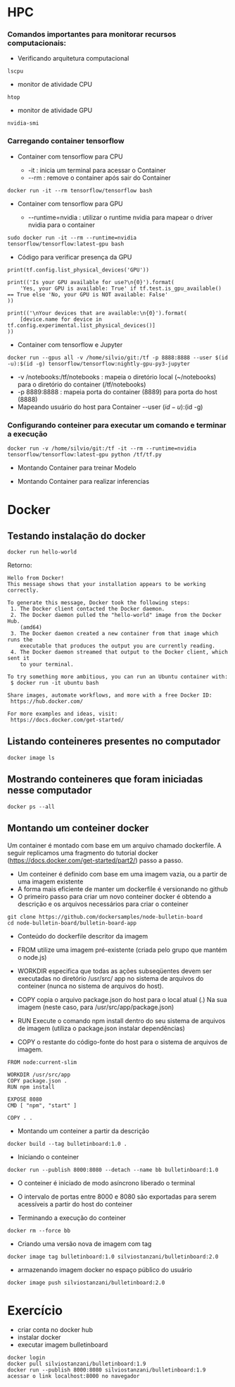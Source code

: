 # HPC

### Comandos importantes para monitorar recursos computacionais:

* Verificando arquitetura computacional
```
lscpu
```

* monitor de atividade CPU

```
htop
```

* monitor de atividade GPU

```
nvidia-smi
```

### Carregando container tensorflow

* Container com tensorflow para CPU

    * -it : inicia um terminal para acessar o Container
    * --rm : remove o container após sair do Container

```    
docker run -it --rm tensorflow/tensorflow bash
```

* Container com tensorflow para GPU

    * --runtime=nvidia : utilizar o runtime nvidia para mapear o driver nvidia para o container
```
sudo docker run -it --rm --runtime=nvidia tensorflow/tensorflow:latest-gpu bash
```

* Código para verificar presença da GPU

```
print(tf.config.list_physical_devices('GPU'))

print(('Is your GPU available for use?\n{0}').format(
    'Yes, your GPU is available: True' if tf.test.is_gpu_available() == True else 'No, your GPU is NOT available: False'
))

print(('\nYour devices that are available:\n{0}').format(
    [device.name for device in tf.config.experimental.list_physical_devices()]
))
```

* Container com tensorflow e Jupyter

```
docker run --gpus all -v /home/silvio/git:/tf -p 8888:8888 --user $(id -u):$(id -g) tensorflow/tensorflow:nightly-gpu-py3-jupyter
```

   * -v /notebooks:/tf/notebooks : mapeia o diretório local (~/notebooks) para o diretório do container (/tf/notebooks)  
   * -p 8889:8888 : mapeia porta do container (8889) para porta do host (8888)
   * Mapeando usuário do host para Container --user $(id -u):$(id -g)

### Configurando conteiner para executar um comando e terminar a execução

```
docker run -v /home/silvio/git:/tf -it --rm --runtime=nvidia tensorflow/tensorflow:latest-gpu python /tf/tf.py
```

* Montando Container para treinar Modelo

* Montando Container para realizar inferencias


# Docker

## Testando instalação do docker

```
docker run hello-world
```

Retorno:

```
Hello from Docker!
This message shows that your installation appears to be working correctly.

To generate this message, Docker took the following steps:
 1. The Docker client contacted the Docker daemon.
 2. The Docker daemon pulled the "hello-world" image from the Docker Hub.
    (amd64)
 3. The Docker daemon created a new container from that image which runs the
    executable that produces the output you are currently reading.
 4. The Docker daemon streamed that output to the Docker client, which sent it
    to your terminal.

To try something more ambitious, you can run an Ubuntu container with:
 $ docker run -it ubuntu bash

Share images, automate workflows, and more with a free Docker ID:
 https://hub.docker.com/

For more examples and ideas, visit:
 https://docs.docker.com/get-started/
```

## Listando conteineres presentes no computador

```
docker image ls
```

## Mostrando conteineres que foram iniciadas nesse computador

```
docker ps --all
```

## Montando um conteiner docker 

Um container é montado com base em um arquivo chamado dockerfile. A seguir replicamos uma fragmento do tutorial docker (https://docs.docker.com/get-started/part2/) passo a passo.

* Um conteiner é definido com base em uma imagem vazia, ou a partir de uma imagem existente
* A forma mais eficiente de manter um dockerfile é versionando no github
* O primeiro passo para criar um novo conteiner docker é obtendo a descrição e os arquivos necessários para criar o conteiner

```
git clone https://github.com/dockersamples/node-bulletin-board
cd node-bulletin-board/bulletin-board-app
```

* Conteúdo do dockerfile descritor da imagem

* FROM utilize uma imagem pré-existente (criada pelo grupo que mantém o node.js)

* WORKDIR especifica que todas as ações subseqüentes devem ser executadas no diretório /usr/src/ app no sistema de arquivos do conteiner (nunca no sistema de arquivos do host).

* COPY copia o arquivo package.json do host para o local atual (.) Na sua imagem (neste caso, para /usr/src/app/package.json)

* RUN Execute o comando npm install dentro do seu sistema de arquivos de imagem (utiliza o package.json instalar dependências)

* COPY o restante do código-fonte do host para o sistema de arquivos de imagem.

```
FROM node:current-slim

WORKDIR /usr/src/app
COPY package.json .
RUN npm install

EXPOSE 8080
CMD [ "npm", "start" ]

COPY . .
```



* Montando um conteiner a partir da descrição
```
docker build --tag bulletinboard:1.0 .
```

* Iniciando o conteiner
```
docker run --publish 8000:8080 --detach --name bb bulletinboard:1.0
```

* O conteiner é iniciado de modo asíncrono liberado o terminal
* O intervalo de portas entre 8000 e 8080 são exportadas para serem acessíveis a partir do host do conteiner

* Terminando a execução do conteiner
```
docker rm --force bb
```

* Criando uma versão nova de imagem com tag

``` 
docker image tag bulletinboard:1.0 silviostanzani/bulletinboard:2.0
```
* armazenando imagem docker no espaço público do usuário

```  
docker image push silviostanzani/bulletinboard:2.0
```

# Exercício
* criar conta no docker hub
* instalar docker
* executar imagem bulletinboard
```
docker login
docker pull silviostanzani/bulletinboard:1.9
docker run --publish 8000:8080 silviostanzani/bulletinboard:1.9
acessar o link localhost:8000 no navegador
```
